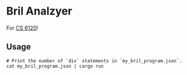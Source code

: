 # Bril Analzyer

For [CS 6120][6120web]!

## Usage

    # Print the number of `div` statements in `my_bril_program.json`.
    cat my_bril_program.json | cargo run

[6120web]: https://www.cs.cornell.edu/courses/cs6120/2020fa/
